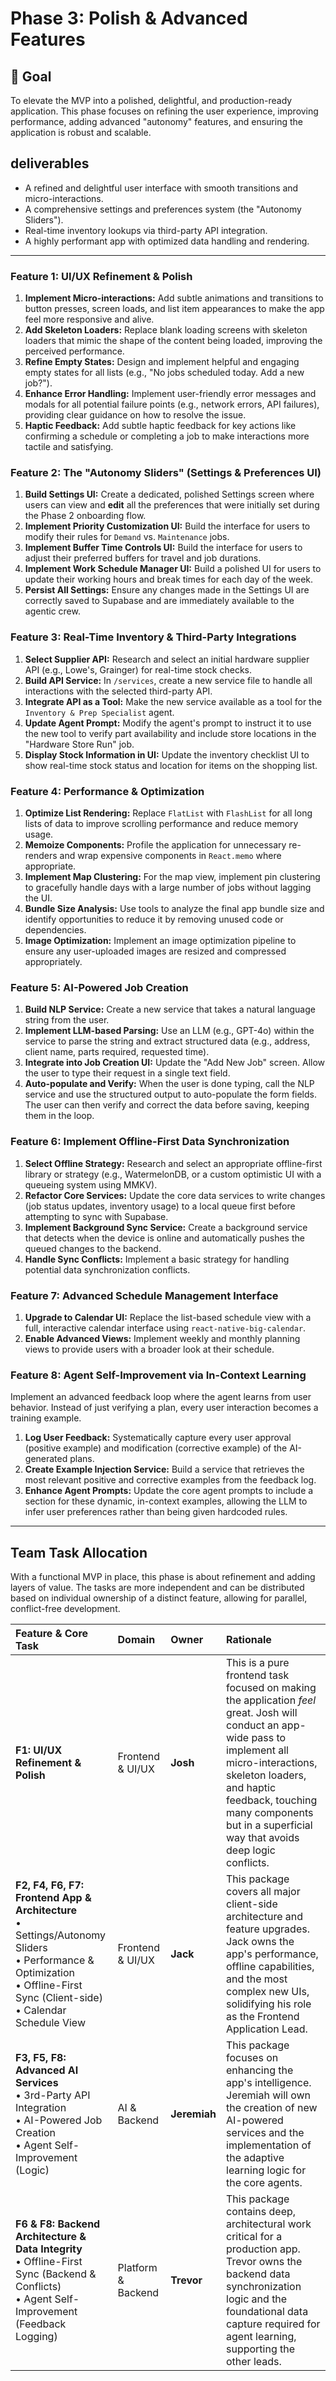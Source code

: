 # Phase 3: Polish & Advanced Features

## 🎯 Goal
To elevate the MVP into a polished, delightful, and production-ready application. This phase focuses on refining the user experience, improving performance, adding advanced "autonomy" features, and ensuring the application is robust and scalable.

##  deliverables
- A refined and delightful user interface with smooth transitions and micro-interactions.
- A comprehensive settings and preferences system (the "Autonomy Sliders").
- Real-time inventory lookups via third-party API integration.
- A highly performant app with optimized data handling and rendering.

---

### Feature 1: UI/UX Refinement & Polish

1.  **Implement Micro-interactions:** Add subtle animations and transitions to button presses, screen loads, and list item appearances to make the app feel more responsive and alive.
2.  **Add Skeleton Loaders:** Replace blank loading screens with skeleton loaders that mimic the shape of the content being loaded, improving the perceived performance.
3.  **Refine Empty States:** Design and implement helpful and engaging empty states for all lists (e.g., "No jobs scheduled today. Add a new job?").
4.  **Enhance Error Handling:** Implement user-friendly error messages and modals for all potential failure points (e.g., network errors, API failures), providing clear guidance on how to resolve the issue.
5.  **Haptic Feedback:** Add subtle haptic feedback for key actions like confirming a schedule or completing a job to make interactions more tactile and satisfying.

### Feature 2: The "Autonomy Sliders" (Settings & Preferences UI)

1.  **Build Settings UI:** Create a dedicated, polished Settings screen where users can view and **edit** all the preferences that were initially set during the Phase 2 onboarding flow.
2.  **Implement Priority Customization UI:** Build the interface for users to modify their rules for `Demand` vs. `Maintenance` jobs.
3.  **Implement Buffer Time Controls UI:** Build the interface for users to adjust their preferred buffers for travel and job durations.
4.  **Implement Work Schedule Manager UI:** Build a polished UI for users to update their working hours and break times for each day of the week.
5.  **Persist All Settings:** Ensure any changes made in the Settings UI are correctly saved to Supabase and are immediately available to the agentic crew.

### Feature 3: Real-Time Inventory & Third-Party Integrations

1.  **Select Supplier API:** Research and select an initial hardware supplier API (e.g., Lowe's, Grainger) for real-time stock checks.
2.  **Build API Service:** In `/services`, create a new service file to handle all interactions with the selected third-party API.
3.  **Integrate API as a Tool:** Make the new service available as a tool for the `Inventory & Prep Specialist` agent.
4.  **Update Agent Prompt:** Modify the agent's prompt to instruct it to use the new tool to verify part availability and include store locations in the "Hardware Store Run" job.
5.  **Display Stock Information in UI:** Update the inventory checklist UI to show real-time stock status and location for items on the shopping list.

### Feature 4: Performance & Optimization

1.  **Optimize List Rendering:** Replace `FlatList` with `FlashList` for all long lists of data to improve scrolling performance and reduce memory usage.
2.  **Memoize Components:** Profile the application for unnecessary re-renders and wrap expensive components in `React.memo` where appropriate.
3.  **Implement Map Clustering:** For the map view, implement pin clustering to gracefully handle days with a large number of jobs without lagging the UI.
4.  **Bundle Size Analysis:** Use tools to analyze the final app bundle size and identify opportunities to reduce it by removing unused code or dependencies.
5.  **Image Optimization:** Implement an image optimization pipeline to ensure any user-uploaded images are resized and compressed appropriately.

### Feature 5: AI-Powered Job Creation

1.  **Build NLP Service:** Create a new service that takes a natural language string from the user.
2.  **Implement LLM-based Parsing:** Use an LLM (e.g., GPT-4o) within the service to parse the string and extract structured data (e.g., address, client name, parts required, requested time).
3.  **Integrate into Job Creation UI:** Update the "Add New Job" screen. Allow the user to type their request in a single text field.
4.  **Auto-populate and Verify:** When the user is done typing, call the NLP service and use the structured output to auto-populate the form fields. The user can then verify and correct the data before saving, keeping them in the loop.

### Feature 6: Implement Offline-First Data Synchronization

1.  **Select Offline Strategy:** Research and select an appropriate offline-first library or strategy (e.g., WatermelonDB, or a custom optimistic UI with a queueing system using MMKV).
2.  **Refactor Core Services:** Update the core data services to write changes (job status updates, inventory usage) to a local queue first before attempting to sync with Supabase.
3.  **Implement Background Sync Service:** Create a background service that detects when the device is online and automatically pushes the queued changes to the backend.
4.  **Handle Sync Conflicts:** Implement a basic strategy for handling potential data synchronization conflicts.

### Feature 7: Advanced Schedule Management Interface

1.  **Upgrade to Calendar UI:** Replace the list-based schedule view with a full, interactive calendar interface using `react-native-big-calendar`.
2.  **Enable Advanced Views:** Implement weekly and monthly planning views to provide users with a broader look at their schedule.

### Feature 8: Agent Self-Improvement via In-Context Learning
Implement an advanced feedback loop where the agent learns from user behavior. Instead of just verifying a plan, every user interaction becomes a training example.

1.  **Log User Feedback:** Systematically capture every user approval (positive example) and modification (corrective example) of the AI-generated plans.
2.  **Create Example Injection Service:** Build a service that retrieves the most relevant positive and corrective examples from the feedback log.
3.  **Enhance Agent Prompts:** Update the core agent prompts to include a section for these dynamic, in-context examples, allowing the LLM to infer user preferences rather than being given hardcoded rules.

---

## Team Task Allocation
With a functional MVP in place, this phase is about refinement and adding layers of value. The tasks are more independent and can be distributed based on individual ownership of a distinct feature, allowing for parallel, conflict-free development.

| Feature & Core Task | Domain | Owner | Rationale |
| :--- | :--- | :--- | :--- |
| **F1: UI/UX Refinement & Polish** | Frontend & UI/UX | **Josh** | This is a pure frontend task focused on making the application *feel* great. Josh will conduct an app-wide pass to implement all micro-interactions, skeleton loaders, and haptic feedback, touching many components but in a superficial way that avoids deep logic conflicts. |
| **F2, F4, F6, F7: Frontend App & Architecture** <br/> • Settings/Autonomy Sliders <br/> • Performance & Optimization <br/> • Offline-First Sync (Client-side) <br/> • Calendar Schedule View | Frontend & UI/UX | **Jack** | This package covers all major client-side architecture and feature upgrades. Jack owns the app's performance, offline capabilities, and the most complex new UIs, solidifying his role as the Frontend Application Lead. |
| **F3, F5, F8: Advanced AI Services** <br/> • 3rd-Party API Integration <br/> • AI-Powered Job Creation <br/> • Agent Self-Improvement (Logic) | AI & Backend | **Jeremiah** | This package focuses on enhancing the app's intelligence. Jeremiah will own the creation of new AI-powered services and the implementation of the adaptive learning logic for the core agents. |
| **F6 & F8: Backend Architecture & Data Integrity** <br/> • Offline-First Sync (Backend & Conflicts) <br/> • Agent Self-Improvement (Feedback Logging) | Platform & Backend | **Trevor** | This package contains deep, architectural work critical for a production app. Trevor owns the backend data synchronization logic and the foundational data capture required for agent learning, supporting the other leads. | 
